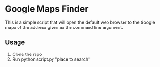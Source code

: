 # Google Maps Finder
This is a simple script that will open the default web browser to the Google maps of the address given as the command line argument.

## Usage
1. Clone the repo
2. Run python script.py "place to search"
